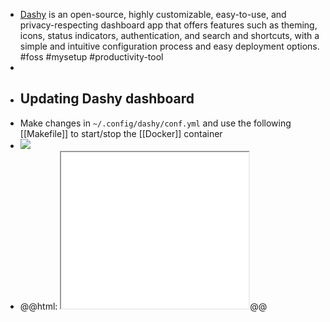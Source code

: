 - [Dashy](https://dashy.to/) is an open-source, highly customizable, easy-to-use, and privacy-respecting dashboard app that offers features such as theming, icons, status indicators, authentication, and search and shortcuts, with a simple and intuitive configuration process and easy deployment options. #foss #mysetup #productivity-tool
-
- ## Updating Dashy dashboard
- Make changes in `~/.config/dashy/conf.yml` and use the following [[Makefile]] to start/stop the [[Docker]] container
- ![](file:///Users/imran/projects/digital-garden/www/assets/installation-gh.png)
- @@html: <iframe src="file:///Users/imran/.config/dashy/Makefile" height="250px"></iframe>@@